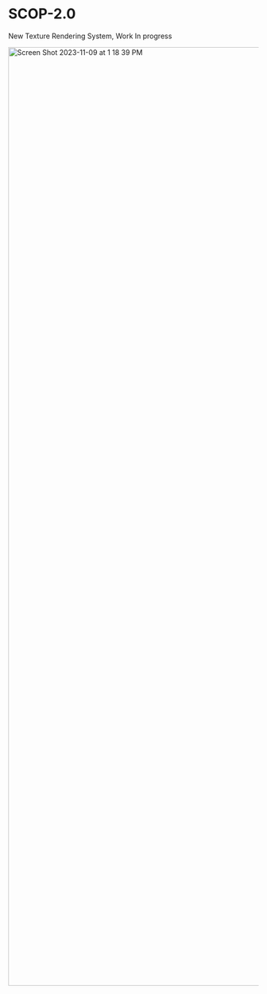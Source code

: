 # SCOP-2.0

New Texture Rendering System, Work In progress

<img width="1884" alt="Screen Shot 2023-11-09 at 1 18 39 PM" src="https://github.com/kvebers/SCOP-2.0/assets/49612380/7da4c334-6ba9-46d4-b5ae-e16718b4f33d">
